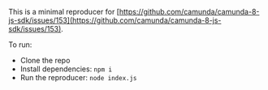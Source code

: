 This is a minimal reproducer for [https://github.com/camunda/camunda-8-js-sdk/issues/153](https://github.com/camunda/camunda-8-js-sdk/issues/153).

To run: 

* Clone the repo
* Install dependencies: `npm i`
* Run the reproducer: `node index.js`

